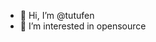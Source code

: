 - 👋 Hi, I’m @tutufen
- 👀 I’m interested in opensource

<!---
tutufen/tutufen is a ✨ special ✨ repository because its `README.md` (this file) appears on your GitHub profile.
You can click the Preview link to take a look at your changes.
--->

